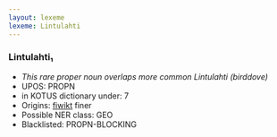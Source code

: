 ```yaml
---
layout: lexeme
lexeme: Lintulahti
---
```


###  Lintulahti₁

* _This rare proper noun overlaps more common *Lintulahti* (birddove)_
* UPOS:  PROPN
* in KOTUS dictionary under:  7
* Origins: [fiwikt](https://fi.wiktionary.org/wiki/Lintulahti) finer 
* Possible NER class:  GEO
* Blacklisted:  PROPN-BLOCKING

